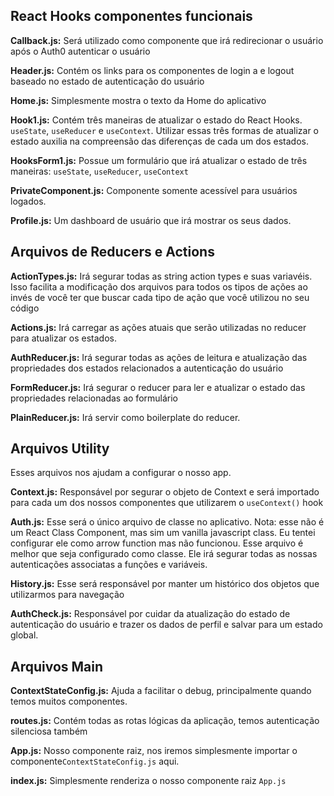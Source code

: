## React Hooks componentes funcionais

**Callback.js:** Será utilizado como componente que irá redirecionar o usuário após o Auth0 autenticar o usuário

**Header.js:** Contém os links para os componentes de login a e logout baseado no estado de autenticação do usuário

**Home.js:** Simplesmente mostra o texto da Home do aplicativo

**Hook1.js:** Contém três maneiras de atualizar o estado do React Hooks. `useState`, `useReducer` e `useContext`. Utilizar essas três formas de atualizar o estado auxilia na compreensão das diferenças de cada um dos estados.

**HooksForm1.js:** Possue um formulário que irá atualizar o estado de três maneiras: `useState`, `useReducer`, `useContext`

**PrivateComponent.js:** Componente somente acessível para usuários logados.

**Profile.js:** Um dashboard de usuário que irá mostrar os seus dados.

## Arquivos de Reducers e Actions

**ActionTypes.js:** Irá segurar todas as string action types e suas variavéis. Isso facilita a modificação dos arquivos para todos os tipos de ações ao invés de você ter que buscar cada tipo de ação que você utilizou no seu código

**Actions.js:** Irá carregar as ações atuais que serão utilizadas no reducer para atualizar os estados.

**AuthReducer.js:** Irá segurar todas as ações de leitura e atualização das propriedades dos estados relacionados a autenticação do usuário

**FormReducer.js:** Irá segurar o reducer para ler e atualizar o estado das propriedades relacionadas ao formulário

**PlainReducer.js:** Irá servir como boilerplate do reducer.

## Arquivos Utility

Esses arquivos nos ajudam a configurar o nosso app.

**Context.js:** Responsável por segurar o objeto de Context e será importado para cada um dos nossos componentes que utilizarem o `useContext()` hook

**Auth.js:** Esse será o único arquivo de classe no aplicativo. Nota: esse não é um React Class Component, mas sim um vanilla javascript class. Eu tentei configurar ele como arrow function mas não funcionou. Esse arquivo é melhor que seja configurado como classe. Ele irá segurar todas as nossas autenticações associatas a funções e variáveis.

**History.js:** Esse será responsável por manter um histórico dos objetos que utilizarmos para navegação

**AuthCheck.js:** Responsável por cuidar da atualização do estado de autenticação do usuário e trazer os dados de perfil e salvar para um estado global.

## Arquivos Main

**ContextStateConfig.js:** Ajuda a facilitar o debug, principalmente quando temos muitos componentes.

**routes.js:** Contém todas as rotas lógicas da aplicação, temos autenticação silenciosa também

**App.js:** Nosso componente raiz, nos iremos simplesmente importar o componente`ContextStateConfig.js` aqui.

**index.js:** Simplesmente renderiza o nosso componente raiz `App.js`
